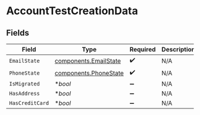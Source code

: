 # AccountTestCreationData


## Fields

| Field                                                          | Type                                                           | Required                                                       | Description                                                    | Example                                                        |
| -------------------------------------------------------------- | -------------------------------------------------------------- | -------------------------------------------------------------- | -------------------------------------------------------------- | -------------------------------------------------------------- |
| `EmailState`                                                   | [components.EmailState](../../models/components/emailstate.md) | :heavy_check_mark:                                             | N/A                                                            | unverified                                                     |
| `PhoneState`                                                   | [components.PhoneState](../../models/components/phonestate.md) | :heavy_check_mark:                                             | N/A                                                            | verified                                                       |
| `IsMigrated`                                                   | **bool*                                                        | :heavy_minus_sign:                                             | N/A                                                            | true                                                           |
| `HasAddress`                                                   | **bool*                                                        | :heavy_minus_sign:                                             | N/A                                                            | true                                                           |
| `HasCreditCard`                                                | **bool*                                                        | :heavy_minus_sign:                                             | N/A                                                            | true                                                           |